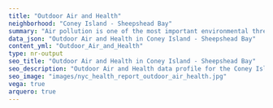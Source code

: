 ```yaml
---
title: "Outdoor Air and Health"
neighborhood: "Coney Island - Sheepshead Bay"
summary: "Air pollution is one of the most important environmental threats to urban populations and while all people are exposed, pollutant emissions, levels of exposure, and population vulnerability vary across neighborhoods. Exposures to common air pollutants have been linked to respiratory and cardiovascular diseases, cancers, and premature deaths."
data_json: "Outdoor Air and Health in Coney Island - Sheepshead Bay"
content_yml: "Outdoor_Air_and_Health"
type: nr-output
seo_title: "Outdoor Air and Health in Coney Island - Sheepshead Bay"
seo_description: "Outdoor Air and Health data profile for the Coney Island - Sheepshead Bay neighborhood of NYC."
seo_image: "images/nyc_health_report_outdoor_air_health.jpg"
vega: true
arquero: true
---
```


